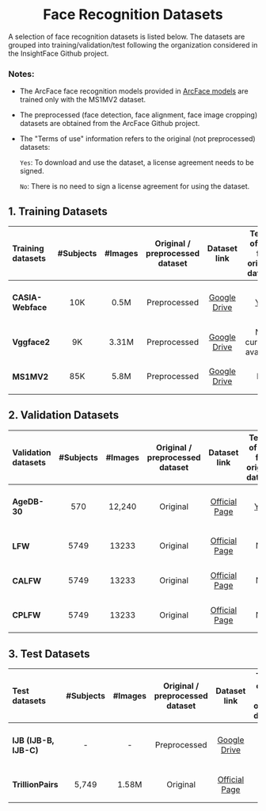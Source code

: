 <h1 align="center"> Face Recognition Datasets </h1>

A selection of face recognition datasets is listed below.
The datasets are grouped into training/validation/test following the organization considered in the InsightFace Github project.
 
 ### Notes:
- The ArcFace face recognition models provided in <a href="https://github.com/Naima-Bou/XAIface_Face_Recognition_Pipelines/tree/main/Face_Recognition/ArcFace_Face_Recognition/Face_Recognition_Models">ArcFace models</a> are trained only with the MS1MV2 dataset.
     
- The preprocessed (face detection, face alignment, face image cropping) datasets are obtained from the ArcFace Github project.

- The "Terms of use" information refers to the original (not preprocessed) datasets: 

   `Yes`: To download and use the dataset, a license agreement needs to be signed.
   
   `No`: There is no need to sign a license agreement for using the dataset.
    
      
      

## 1. Training Datasets

<div align="center">
    
|Training datasets        |#Subjects|#Images| Original / preprocessed dataset |Dataset link |Terms of use for original dataset|                                                                       
|:------------------------|:-------:|:-----:|:-------------------------:|:-----------------------------------------------------------------------------------------------:|:--:|
|<h4> CASIA-Webface  </h4>|10K      | 0.5M  |Preprocessed               |<a href="https://drive.google.com/file/d/1KxNCrXzln0lal3N4JiYl9cFOIhT78y1l/view">Google Drive</a>|<a href="http://www.cbsr.ia.ac.cn/english/casia-webFace/casia-webfAce_AgreEmeNtS.pdf">Yes</a>|
|<h4> Vggface2       </h4>|9K       |3.31M  |Preprocessed              |<a href="https://drive.google.com/file/d/1dyVQ7X3d28eAcjV3s3o0MT-HyODp_v3R/view">Google Drive</a>|Not currently available|
|<h4> MS1MV2         </h4>|85K      |5.8M   |Preprocessed              |<a href="https://drive.google.com/file/d/1SXS4-Am3bsKSK615qbYdbA_FMVh3sAvR/view">Google Drive</a>|No|

</div>
      
## 2. Validation Datasets

<div align="center">
    
|Validation datasets |#Subjects|#Images|Original / preprocessed dataset|Dataset link                                                                 |Terms of use for original dataset|
|:-------------------|:-------:|:-----:|:------------------------:|:---------------------------------------------------------------------------:|:----------:|
|<h4> AgeDB-30 </h4> |570      |12,240 |Original                  |<a href="https://ibug.doc.ic.ac.uk/resources/agedb/">Official Page</a>       |<a href="https://ibug.doc.ic.ac.uk/resources/agedb/">Yes</a>         |
|<h4> LFW      </h4> |5749     |13233  |Original                  |<a href="http://vis-www.cs.umass.edu/lfw/">Official Page</a>                 |No          |
|<h4> CALFW    </h4> |5749     |13233  |Original                  |<a href="http://whdeng.cn/CALFW/index.html?reload=true">Official Page</a>    |No          |
|<h4> CPLFW    </h4> |5749     |13233  |Original                  |<a href="http://www.whdeng.cn/cplfw/index.html?reload=true">Official Page</a>|No          |

</div>

## 3. Test Datasets

<div align="center">
    
|Test datasets                |#Subjects|#Images|Original / preprocessed dataset| Dataset link                                                                |Terms of use for original dataset|
|:----------------------------|:-------:|:-----:|:-------------:|:-----------------------------------------------------------------------------------------------:|:------:|
|<h4> IJB (IJB-B, IJB-C)</h4> | -       |  -    |Preprocessed   |<a href="https://drive.google.com/file/d/1aC4zf2Bn0xCVH_ZtEuQipR2JvRb1bf8o/view">Google Drive</a>|<a href="https://nigos.nist.gov/datasets/ijbc/request">Yes</a>      |
|<h4> TrillionPairs     </h4> |5,749    |1.58M  |Original       |<a href="http://trillionpairs.deepglint.com/overview">Official Page</a>                          |No      |



